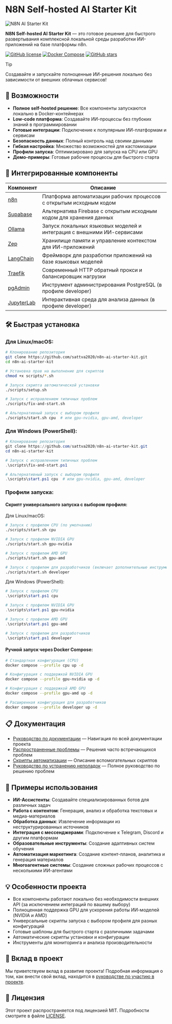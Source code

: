 # N8N Self-hosted AI Starter Kit

![N8N AI Starter Kit](https://n8n.io/images/n8n-logo.png)

**N8N Self-hosted AI Starter Kit** — это готовое решение для быстрого развертывания комплексной локальной среды разработки ИИ-приложений на базе платформы n8n.

[![GitHub license](https://img.shields.io/github/license/sattva2020/n8n-ai-starter-kit)](https://github.com/sattva2020/n8n-ai-starter-kit/blob/main/LICENSE)
[![Docker Compose](https://img.shields.io/badge/docker--compose-ready-brightgreen)](https://github.com/sattva2020/n8n-ai-starter-kit)
[![GitHub stars](https://img.shields.io/github/stars/sattva2020/n8n-ai-starter-kit?style=social)](https://github.com/sattva2020/n8n-ai-starter-kit/stargazers)

> [!TIP]
> Создавайте и запускайте полноценные ИИ-решения локально без зависимости от внешних облачных сервисов!

## 🚀 Возможности

- **Полное self-hosted решение**: Все компоненты запускаются локально в Docker-контейнерах
- **Low-code платформа**: Создавайте ИИ-процессы без глубоких знаний в программировании
- **Готовые интеграции**: Подключение к популярным ИИ-платформам и сервисам
- **Безопасность данных**: Полный контроль над своими данными
- **Гибкая настройка**: Множество возможностей для кастомизации
- **Профили запуска**: Оптимизировано для запуска на CPU или GPU
- **Демо-примеры**: Готовые рабочие процессы для быстрого старта

## 🧩 Интегрированные компоненты

| Компонент | Описание |
|-----------|----------|
| [n8n](https://n8n.io/) | Платформа автоматизации рабочих процессов с открытым исходным кодом |
| [Supabase](https://supabase.io/) | Альтернатива Firebase с открытым исходным кодом для хранения данных |
| [Ollama](https://ollama.ai/) | Запуск локальных языковых моделей и интеграция с внешними ИИ-сервисами |
| [Zep](https://www.getzep.com/) | Хранилище памяти и управление контекстом для ИИ-приложений |
| [LangChain](https://langchain.com/) | Фреймворк для разработки приложений на базе языковых моделей |
| [Traefik](https://traefik.io/) | Современный HTTP обратный прокси и балансировщик нагрузки |
| [pgAdmin](https://www.pgadmin.org/) | Инструмент администрирования PostgreSQL (в профиле developer) |
| [JupyterLab](https://jupyter.org/) | Интерактивная среда для анализа данных (в профиле developer) |

## 🛠️ Быстрая установка

### Для Linux/macOS:

```bash
# Клонирование репозитория
git clone https://github.com/sattva2020/n8n-ai-starter-kit.git
cd n8n-ai-starter-kit

# Установка прав на выполнение для скриптов
chmod +x scripts/*.sh

# Запуск скрипта автоматической установки
./scripts/setup.sh

# Запуск с исправлением типичных проблем
./scripts/fix-and-start.sh

# Альтернативный запуск с выбором профиля
./scripts/start.sh cpu  # или gpu-nvidia, gpu-amd, developer
```

### Для Windows (PowerShell):

```powershell
# Клонирование репозитория
git clone https://github.com/sattva2020/n8n-ai-starter-kit.git
cd n8n-ai-starter-kit

# Запуск с исправлением типичных проблем
.\scripts\fix-and-start.ps1

# Альтернативный запуск с выбором профиля 
.\scripts\start.ps1 cpu  # или gpu-nvidia, gpu-amd, developer
```

### Профили запуска:

#### Скрипт универсального запуска с выбором профиля:

Для Linux/macOS:
```bash
# Запуск с профилем CPU (по умолчанию)
./scripts/start.sh cpu

# Запуск с профилем NVIDIA GPU
./scripts/start.sh gpu-nvidia

# Запуск с профилем AMD GPU
./scripts/start.sh gpu-amd

# Запуск с профилем для разработчиков (включает дополнительные инструменты)
./scripts/start.sh developer
```

Для Windows (PowerShell):
```powershell
# Запуск с профилем CPU
.\scripts\start.ps1 cpu

# Запуск с профилем NVIDIA GPU
.\scripts\start.ps1 gpu-nvidia

# Запуск с профилем AMD GPU
.\scripts\start.ps1 gpu-amd

# Запуск с профилем для разработчиков
.\scripts\start.ps1 developer
```

#### Ручной запуск через Docker Compose:

```bash
# Стандартная конфигурация (CPU)
docker compose --profile cpu up -d

# Конфигурация с поддержкой NVIDIA GPU
docker compose --profile gpu-nvidia up -d

# Конфигурация с поддержкой AMD GPU
docker compose --profile gpu-amd up -d

# Расширенная конфигурация для разработчиков
docker compose --profile developer up -d
```

## 📋 Документация

- [Руководство по документации](./docs/DOCUMENTATION_GUIDE.md) — Навигация по всей документации проекта
- [Распространенные проблемы](./docs/COMMON_ISSUES.md) — Решения часто встречающихся проблем
- [Скрипты автоматизации](./docs/AUTOMATION_SCRIPTS.md) — Описание вспомогательных скриптов
- [Руководство по устранению неполадок](./TROUBLESHOOTING.md) — Полное руководство по решению проблем

## 🌟 Примеры использования

- **ИИ-Ассистенты**: Создавайте специализированных ботов для различных задач
- **Работа с контентом**: Генерация, анализ и обработка текстовых и медиа-материалов
- **Обработка данных**: Извлечение информации из неструктурированных источников
- **Интеграция с мессенджерами**: Подключение к Telegram, Discord и другим платформам
- **Образовательные инструменты**: Создание адаптивных систем обучения
- **Автоматизация маркетинга**: Создание контент-планов, аналитика и генерация материалов
- **Многоагентные системы**: Создание сложных рабочих процессов с несколькими ИИ-агентами

## 💡 Особенности проекта

- Все компоненты работают локально без необходимости внешних API (за исключением интеграций по вашему выбору)
- Полноценная поддержка GPU для ускорения работы ИИ-моделей (NVIDIA и AMD)
- Универсальные скрипты запуска с выбором профиля для разных конфигураций
- Готовые шаблоны для быстрого старта с различными задачами
- Автоматические скрипты установки и конфигурации
- Инструменты для мониторинга и анализа производительности

## 🤝 Вклад в проект

Мы приветствуем вклад в развитие проекта! Подробная информация о том, как внести свой вклад, находится в [руководстве по участию в проекте](./CONTRIBUTING.md).

## 📜 Лицензия

Этот проект распространяется под лицензией MIT. Подробности смотрите в файле [LICENSE](./LICENSE).
